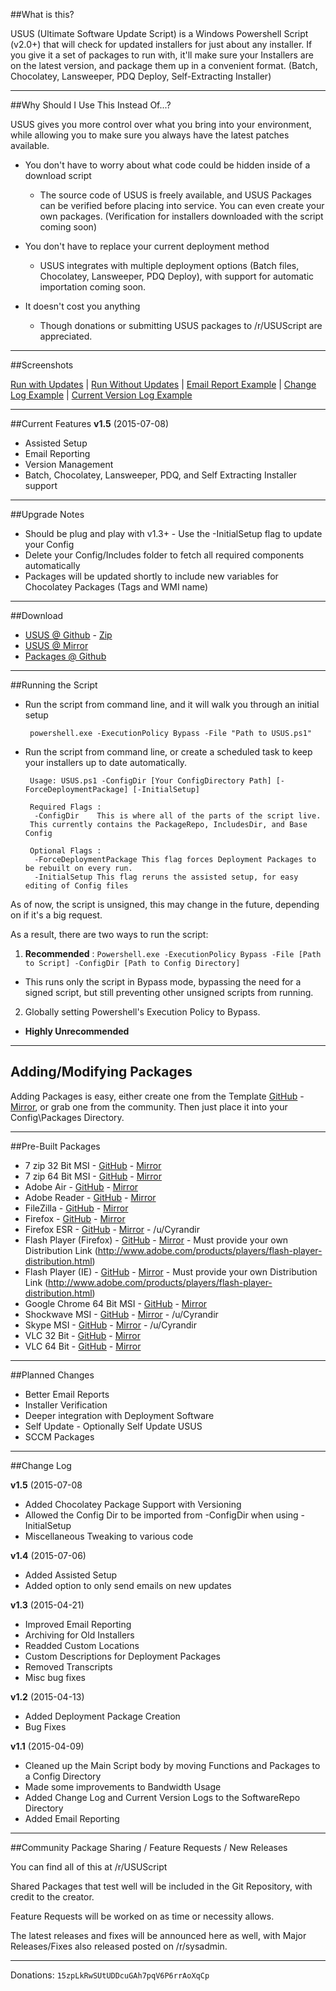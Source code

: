 ##What is this?

USUS (Ultimate Software Update Script) is a Windows Powershell Script (v2.0+) that will check for updated installers for just about any installer. If you give it a set of packages to run with, it'll make sure your Installers are on the latest version, and package them up in a convenient format. (Batch, Chocolatey, Lansweeper, PDQ Deploy, Self-Extracting Installer)

-----

##Why Should I Use This Instead Of...?

USUS gives you more control over what you bring into your environment, while allowing you to make sure you always have the latest patches available.

 * You don't have to worry about what code could be hidden inside of a download script
   - The source code of USUS is freely available, and USUS Packages can be verified before placing into service. You can even create your own packages. (Verification for installers downloaded with the script coming soon)

 * You don't have to replace your current deployment method
   - USUS integrates with multiple deployment options (Batch files, Chocolatey, Lansweeper, PDQ Deploy), with support for automatic importation coming soon.

 * It doesn't cost you anything
   - Though donations or submitting USUS packages to /r/USUScript are appreciated.

-----

##Screenshots

[Run with Updates](http://i.imgur.com/7KfnWlH.png) | [Run Without Updates](http://i.imgur.com/XjbsUTO.png) | [Email Report Example](http://i.imgur.com/vug7Un3.png) | [Change Log Example](http://i.imgur.com/04r6Olc.png) | [Current Version Log Example](http://i.imgur.com/TqKnYPF.png)

-----

##Current Features
**v1.5** (2015-07-08)

 - Assisted Setup
 - Email Reporting
 - Version Management
 - Batch, Chocolatey, Lansweeper, PDQ, and Self Extracting Installer support

-----

##Upgrade Notes

 - Should be plug and play with v1.3+ - Use the -InitialSetup flag to update your Config
 - Delete your Config/Includes folder to fetch all required components automatically
 - Packages will be updated shortly to include new variables for Chocolatey Packages (Tags and WMI name)

-----

##Download

 * [USUS @ Github](https://github.com/JL421/USUS) - [Zip](https://github.com/JL421/USUS/archive/master.zip)
 * [USUS @ Mirror](https://www.jasonlorsung.com/download/114/)
 * [Packages @ Github](https://github.com/JL421/USUS-Packages)

-----

##Running the Script

 - Run the script from command line, and it will walk you through an initial setup

        powershell.exe -ExecutionPolicy Bypass -File "Path to USUS.ps1"

 - Run the script from command line, or create a scheduled task to keep your installers up to date automatically.

        Usage: USUS.ps1 -ConfigDir [Your ConfigDirectory Path] [-ForceDeploymentPackage] [-InitialSetup]

        Required Flags :
         -ConfigDir    This is where all of the parts of the script live.
        This currently contains the PackageRepo, IncludesDir, and Base Config
    
        Optional Flags :
         -ForceDeploymentPackage This flag forces Deployment Packages to be rebuilt on every run.
         -InitialSetup This flag reruns the assisted setup, for easy editing of Config files


As of now, the script is unsigned, this may change in the future, depending on if it's a big request.

As a result, there are two ways to run the script:

1. **Recommended** : `Powershell.exe -ExecutionPolicy Bypass -File [Path to Script] -ConfigDir [Path to Config Directory]`
 * This runs only the script in Bypass mode, bypassing the need for a signed script, but still preventing other unsigned scripts from running.
2. Globally setting Powershell's Execution Policy to Bypass.
 * **Highly Unrecommended**

-----

## Adding/Modifying Packages

Adding Packages is easy, either create one from the Template [GitHub](https://github.com/JL421/USUS-Packages/blob/master/Template.conf) - [Mirror](https://www.jasonlorsung.com/download/108/), or grab one from the community. Then just place it into your Config\Packages Directory.

-----
##Pre-Built Packages

  * 7 zip 32 Bit MSI - [GitHub](https://github.com/JL421/USUS-Packages/blob/master/7Zip.conf) - [Mirror](https://www.jasonlorsung.com/download/81/) 
  * 7 zip 64 Bit MSI - [GitHub](https://github.com/JL421/USUS-Packages/blob/master/7Zipx64.conf) - [Mirror](https://www.jasonlorsung.com/download/85/)
  * Adobe Air - [GitHub](https://github.com/JL421/USUS-Packages/blob/master/AdobeAir.conf) - [Mirror](https://www.jasonlorsung.com/download/88/)
  * Adobe Reader - [GitHub](https://github.com/JL421/USUS-Packages/blob/master/AdobeReader.conf) - [Mirror](https://www.jasonlorsung.com/download/90/)
  * FileZilla - [GitHub](https://github.com/JL421/USUS-Packages/blob/master/FileZilla.conf) - [Mirror](https://www.jasonlorsung.com/download/92/)
  * Firefox - [GitHub](https://github.com/JL421/USUS-Packages/blob/master/Firefox.conf) - [Mirror](https://www.jasonlorsung.com/download/94/)
  * Firefox ESR - [GitHub](https://github.com/JL421/USUS-Packages/blob/master/FirefoxESR.conf) - [Mirror](https://www.jasonlorsung.com/download/96/) - /u/Cyrandir
  * Flash Player (Firefox) - [GitHub](https://github.com/JL421/USUS-Packages/blob/master/FlashPlayer-Firefox.conf) - [Mirror](https://www.jasonlorsung.com/download/98/) - Must provide your own Distribution Link (http://www.adobe.com/products/players/flash-player-distribution.html)
  * Flash Player (IE) - [GitHub](https://github.com/JL421/USUS-Packages/blob/master/FlashPlayer-IE.conf) - [Mirror](https://www.jasonlorsung.com/download/100/) - Must provide your own Distribution Link (http://www.adobe.com/products/players/flash-player-distribution.html)
  * Google Chrome 64 Bit MSI - [GitHub](https://github.com/JL421/USUS-Packages/blob/master/GoogleChrome-x64MSI.conf) - [Mirror](https://www.jasonlorsung.com/download/102/)
  * Shockwave MSI - [GitHub](https://github.com/JL421/USUS-Packages/blob/master/Shockwave.conf) - [Mirror](https://www.jasonlorsung.com/download/104/) -  /u/Cyrandir
  * Skype MSI - [GitHub](https://github.com/JL421/USUS-Packages/blob/master/Skype.conf) - [Mirror](https://www.jasonlorsung.com/download/106/) - /u/Cyrandir
  * VLC 32 Bit - [GitHub](https://github.com/JL421/USUS-Packages/blob/master/VLC.conf) - [Mirror](https://www.jasonlorsung.com/download/110/)
  * VLC 64 Bit - [GitHub](https://github.com/JL421/USUS-Packages/blob/master/VLCx64.conf) - [Mirror](https://www.jasonlorsung.com/download/112/)


-----

##Planned Changes

 * Better Email Reports
 * Installer Verification
 * Deeper integration with Deployment Software
 * Self Update - Optionally Self Update USUS
 * SCCM Packages

-----

##Change Log

**v1.5** (2015-07-08

 - Added Chocolatey Package Support with Versioning
 - Allowed the Config Dir to be imported from -ConfigDir when using -InitialSetup
 - Miscellaneous Tweaking to various code

**v1.4** (2015-07-06)

 - Added Assisted Setup
 - Added option to only send emails on new updates

**v1.3** (2015-04-21)

 - Improved Email Reporting
 - Archiving for Old Installers
 - Readded Custom Locations
 - Custom Descriptions for Deployment Packages
 - Removed Transcripts
 - Misc bug fixes

**v1.2** (2015-04-13)

 - Added Deployment Package Creation
 - Bug Fixes

**v1.1** (2015-04-09)

 - Cleaned up the Main Script body by moving Functions and Packages to a Config Directory
 - Made some improvements to Bandwidth Usage
 - Added Change Log and Current Version Logs to the SoftwareRepo Directory
 - Added Email Reporting

-----

##Community Package Sharing / Feature Requests / New Releases

You can find all of this at /r/USUScript

Shared Packages that test well will be included in the Git Repository, with credit to the creator.

Feature Requests will be worked on as time or necessity allows.

The latest releases and fixes will be announced here as well, with Major Releases/Fixes also released posted on /r/sysadmin.

-----

Donations: `15zpLkRwSUtUDDcuGAh7pqV6P6rrAoXqCp`

